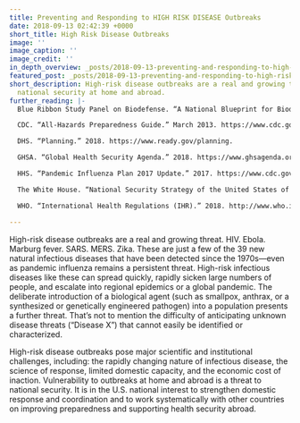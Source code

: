 ```yaml
---
title: Preventing and Responding to HIGH RISK DISEASE Outbreaks
date: 2018-09-13 02:42:39 +0000
short_title: High Risk Disease Outbreaks
image: ''
image_caption: ''
image_credit: ''
in_depth_overview: _posts/2018-09-13-preventing-and-responding-to-high-risk-disease-outbreaks.md
featured_post: _posts/2018-09-13-preventing-and-responding-to-high-risk-disease-outbreaks.md
short_description: High-risk disease outbreaks are a real and growing threat to U.S.
  national security at home and abroad.
further_reading: |-
  Blue Ribbon Study Panel on Biodefense. “A National Blueprint for Biodefense: Leadership and Major Reform Needed to Optimize Efforts.” October 2015. http://www.biodefensestudy.org/a-national-blueprint-for-biodefense.

  CDC. “All-Hazards Preparedness Guide.” March 2013. https://www.cdc.gov/phpr/documents/AHPG_FINAL_March_2013.pdf.

  DHS. “Planning.” 2018. https://www.ready.gov/planning.

  GHSA. “Global Health Security Agenda.” 2018. https://www.ghsagenda.org/home.

  HHS. “Pandemic Influenza Plan 2017 Update.” 2017. https://www.cdc.gov/flu/pandemic-resources/pdf/pan-flu-report-2017v2.pdf.

  The White House. “National Security Strategy of the United States of America.” December 2017. https://www.whitehouse.gov/wp-content/uploads/2017/12/NSS-Final-12-18-2017-0905.pdf.

  WHO. “International Health Regulations (IHR).” 2018. http://www.who.int/topics/international_health_regulations/en/.

---
```

High-risk disease outbreaks are a real and growing threat. HIV. Ebola. Marburg fever. SARS. MERS. Zika. These are just a few of the 39 new natural infectious diseases that have been detected since the 1970s—even as pandemic influenza remains a persistent threat. High-risk infectious diseases like these can spread quickly, rapidly sicken large numbers of people, and escalate into regional epidemics or a global pandemic. The deliberate introduction of a biological agent (such as smallpox, anthrax, or a synthesized or genetically engineered pathogen) into a population presents a further threat. That’s not to mention the difficulty of anticipating unknown disease threats (“Disease X”) that cannot easily be identified or characterized.

High-risk disease outbreaks pose major scientific and institutional challenges, including: the rapidly changing nature of infectious disease, the science of response, limited domestic capacity, and the economic cost of inaction. Vulnerability to outbreaks at home and abroad is a threat to national security. It is in the U.S. national interest to strengthen domestic response and coordination and to work systematically with other countries on improving preparedness and supporting health security abroad.